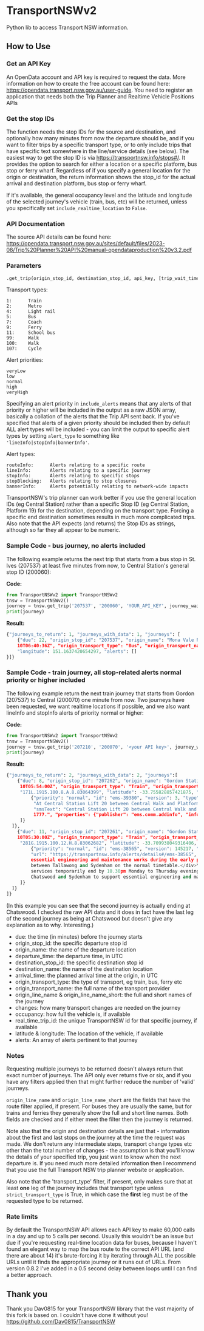 # TransportNSWv2
Python lib to access Transport NSW information.

## How to Use

### Get an API Key
An OpenData account and API key is required to request the data. More information on how to create the free account can be found here:
https://opendata.transport.nsw.gov.au/user-guide.  You need to register an application that needs both the Trip Planner and Realtime Vehicle Positions APIs

### Get the stop IDs
The function needs the stop IDs for the source and destination, and optionally how many minutes from now the departure should be, and if you want to filter trips by a specific transport type, or to only include trips that have specific text somewhere in the line/service details (see below).  The easiest way to get the stop ID is via https://transportnsw.info/stops#/. It provides the option to search for either a location or a specific platform, bus stop or ferry wharf.  Regardless of if you specify a general location for the origin or destination, the return information shows the stop_id for the actual arrival and destination platform, bus stop or ferry wharf.

If it's available, the general occupancy level and the latitude and longitude of the selected journey's vehicle (train, bus, etc) will be returned, unless you specifically set ```include_realtime_location``` to ```False```.

### API Documentation
The source API details can be found here: https://opendata.transport.nsw.gov.au/sites/default/files/2023-08/Trip%20Planner%20API%20manual-opendataproduction%20v3.2.pdf

### Parameters
```python
.get_trip(origin_stop_id, destination_stop_id, api_key, [trip_wait_time = 0], [transport_type = 0], [strict_transport_type = True|False], [raw_output = True|False], [journeys_to_return = 1], [route_filter = ''], [include_realtime_location = True], [include_alerts = 'none'], [alert_type = 'all'] )
```

Transport types:
```
1:      Train
2:      Metro
4:      Light rail
5:      Bus
7:      Coach
9:      Ferry
11:     School bus
99:     Walk
100:    Walk
107:    Cycle
```

Alert priorities:
```
veryLow
low
normal
high
veryHigh
```
Specifying an alert priority in ```include_alerts``` means that any alerts of that priority or higher will be included in the output as a raw JSON array, basically a collation of the alerts that the Trip API sent back.  If you've specified that alerts of a given priority should be included then by default ALL alert types will be included - you can limit the output to specific alert types by setting ```alert_type``` to something like ```'lineInfo|stopInfo|bannerInfo'```.

Alert types:
```
routeInfo:      Alerts relating to a specific route
lineInfo:       Alerts relating to a specific journey
stopInfo:       Alerts relating to specific stops
stopBlocking:   Alerts relating to stop closures
bannerInfo:     Alerts potentially relating to network-wide impacts
```

TransportNSW's trip planner can work better if you use the general location IDs (eg Central Station) rather than a specific Stop ID (eg Central Station, Platform 19) for the destination, depending on the transport type.  Forcing a specific end destination sometimes results in much more complicated trips.  Also note that the API expects (and returns) the Stop IDs as strings, although so far they all appear to be numeric.

### Sample Code - bus journey, no alerts included

The following example returns the next trip that starts from a bus stop in St. Ives (207537) at least five minutes from now, to Central Station's general stop ID (200060):

**Code:**
```python
from TransportNSWv2 import TransportNSWv2
tnsw = TransportNSWv2()
journey = tnsw.get_trip('207537', '200060', 'YOUR_API_KEY', journey_wait_time = 5, transport_type = 5)
print(journey)
```
**Result:**
```python
{"journeys_to_return": 1, "journeys_with_data": 1, "journeys": [
    {"due": 22, "origin_stop_id": "207537", "origin_name": "Mona Vale Rd at Shinfield Ave, St Ives", "departure_time": "2024-09-10T06:34:24Z", "destination_stop_id": "207235", "destination_name": "Gordon Station, Stand C, Gordon", "arrival_time": "2024-09- 
    10T06:40:36Z", "origin_transport_type": "Bus", "origin_transport_name": "Sydney Buses Network", "origin_line_name": "195", "origin_line_name_short": "195", "changes": 0, "occupancy": "FEW_SEATS", "real_time_trip_id": "2197645", "latitude": -33.728271484375, 
    "longitude": 151.1637420654297, "alerts": []
}]}
```

### Sample Code - train journey, all stop-related alerts normal priority or higher included

The following example return the next train journey that starts from Gordon (207537) to Central (200070) one minute from now.  Two journeys have been requested, we want realtime locations if possible, and we also want lineInfo and stopInfo alerts of priority normal or higher:

**Code:**
```python
from TransportNSWv2 import TransportNSWv2
tnsw = TransportNSWv2()
journey = tnsw.get_trip('207210', '200070', '<your API key>', journey_wait_time = 1,transport_type = 1, journeys_to_return = 2, raw_output = False, include_realtime_location = True, include_alerts = 'normal', alert_type = 'lineInfo|stopInfo')
print(journey)
```
**Result:**
```python
{"journeys_to_return": 2, "journeys_with_data": 2, "journeys":[
    {"due": 8, "origin_stop_id": "207262", "origin_name": "Gordon Station, Platform 2, Gordon", "departure_time": "2024-09-10T05:18:00Z", "destination_stop_id": "2000338", "destination_name": "Central Station, Platform 18, Sydney", "arrival_time": "2024-09- 
     10T05:54:00Z", "origin_transport_type": "Train", "origin_transport_name": "Sydney Trains Network", "origin_line_name": "T1 North Shore & Western Line", "origin_line_name_short": "T1", "changes": 0, "occupancy": "unknown", "real_time_trip_id": 
     "171L.1915.100.8.A.8.83064399", "latitude": -33.755828857421875, "longitude": 151.1542205810547, "alerts": [
         {"priority": "normal", "id": "ems-39380", "version": 3, "type": "stopInfo", "infoLinks": [{"urlText": "Central Station Lift 20 between Central Walk and Platform 20/21 is not available", "url": "https://transportnsw.info/alerts/details#/ems-39380", "content": 
          "At Central Station Lift 20 between Central Walk and Platform 20/21 is temporarily out of service.\n\nIf you need help, ask staff or phone 02 9379 1777.", "subtitle": "Central Station Lift 20 between Central Walk and Platform 20/21 is not available", 
          "smsText": "Central Station Lift 20 between Central Walk and Platform 20/21 is not available", "speechText": "At Central Station Lift 20 between Central Walk and Platform 20/21 is temporarily out of service.\n\nIf you need help, ask staff or phone 02 9379 
          1777.", "properties": {"publisher": "ems.comm.addinfo", "infoType": "stopInfo", "appliesTo": "departingArriving", "stopIDglobalID": "200060:2000340,2000341"}}
     ]}
  ]},
    {"due": 11, "origin_stop_id": "207261", "origin_name": "Gordon Station, Platform 1, Gordon", "departure_time": "2024-09-10T05:21:00Z", "destination_stop_id": "2067141", "destination_name": "Chatswood Station, Platform 1, Chatswood", "arrival_time": "2024-09- 
    10T05:30:00Z", "origin_transport_type": "Train", "origin_transport_name": "Sydney Trains Network", "origin_line_name": "T1 North Shore & Western Line", "origin_line_name_short": "T1", "changes": 0, "occupancy": "unknown", "real_time_trip_id": 
     "281G.1915.100.12.H.8.83062682", "latitude": -33.709938049316406, "longitude": 151.10427856445312, "alerts": [
         {"priority": "normal", "id": "ems-38565", "version": 145217, "type": "lineInfo", "infoLinks": [{"urlText": "Metro services temporarily end by 10.30pmMonday to Thursday evenings between Chatswood and Sydenham, please check service times and plan your trip", 
         "url": "https://transportnsw.info/alerts/details#/ems-38565", "content": "<div>\n<div>For the first four weeks after opening, there are reduced operating hours from Monday to Thursday evenings in the City section between Chatswood and Sydenham to support 
         essential engineering and maintenance works during the early phases of operations.</div>\n<div>&nbsp;</div>\n<div>This is temporary and only affects services between Chatswood and Sydenham.&nbsp;Following the first four weeks, metro services will operate 
         between Tallawong and Sydenham on the normal timetable.</div>\n</div>", "subtitle": "Metro services temporarily end by 10.30pm Monday to Thursday evenings between Chatswood and Sydenham, please check service times and plan your trip", "smsText": "Metro 
         services temporarily end by 10.30pm Monday to Thursday evenings between Chatswood and Sydenham, please check service times and plan your trip", "speechText": "There are reduced operating hours from Monday to Thursday evenings in the City section between 
         Chatswood and Sydenham to support essential engineering and maintenance works during the early phases of operations.", "properties": {"publisher": "ems.comm.addinfo", "infoType": "lineInfo"}}
     ]}
  ]}
]}
```
(In this example you can see that the second journey is actually ending at Chatswood.  I checked the raw API data and it does in fact have the last leg of the second journey as being at Chatswood but doesn't give any explanation as to why.  Interesting.)

* due: the time (in minutes) before the journey starts
* origin_stop_id: the specific departure stop id
* origin_name: the name of the departure location
* departure_time: the departure time, in UTC
* destination_stop_id: the specific destination stop id
* destination_name: the name of the destination location
* arrival_time: the planned arrival time at the origin, in UTC
* origin_transport_type: the type of transport, eg train, bus, ferry etc
* origin_transport_name: the full name of the transport provider
* origin_line_name & origin_line_name_short: the full and short names of the journey
* changes: how many transport changes are needed on the journey
* occupancy: how full the vehicle is, if available
* real_time_trip_id: the unique TransportNSW id for that specific journey, if available
* latitude & longitude: The location of the vehicle, if available
* alerts: An array of alerts pertinent to that journey


### Notes ###
Requesting multiple journeys to be returned doesn't always return that exact number of journeys.  The API only ever returns five or six, and if you have any filters applied then that might further reduce the number of 'valid' journeys.

```origin_line_name``` and ```origin_line_name_short``` are the fields that have the route filter applied, if present.  For buses they are usually the same, but for trains and ferries they generally show the full and short line names.  Both fields are checked and if either meet the filter then the journey is returned.

Note also that the origin and destination details are just that - information about the first and last stops on the journey at the time the request was made.  We don't return any intermediate steps, transport change types etc other than the total number of changes - the assumption is that you'll know the details of your specified trip, you just want to know when the next departure is.  If you need much more detailed information then I recommend that you use the full Transport NSW trip planner website or application.

Also note that the 'transport_type' filter, if present, only makes sure that at least **one** leg of the journey includes that transport type unless ```strict_transport_type``` is True, in which case the **first** leg must be of the requested type to be returned.

### Rate limits ###
By default the TransportNSW API allows each API key to make 60,000 calls in a day and up to 5 calls per second.  Usually this wouldn't be an issue but due if you're requesting real-time location data for buses, because I haven't found an elegant way to map the bus route to the correct API URL (and there are about 14) it's brute-forcing it by iterating through ALL the possible URLs until it finds the appropriate journey or it runs out of URLs.  From version 0.8.2 I've added in a 0.5 second delay between loops until I can find a better approach.

## Thank you
Thank you Dav0815 for your TransportNSW library that the vast majority of this fork is based on.  I couldn't have done it without you!
https://github.com/Dav0815/TransportNSW
